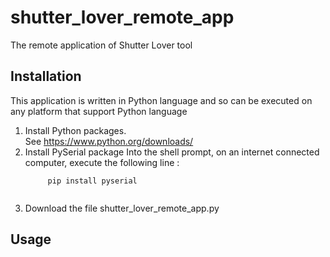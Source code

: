# shutter_lover_remote_app
The remote application of Shutter Lover tool

## Installation

This application is written in Python language and so can be executed on any platform that support Python language
1. Install Python packages.  
   See https://www.python.org/downloads/
2. Install PySerial package
   Into the shell prompt, on an internet connected computer, execute the following line :
   ```
        pip install pyserial
        
   ```
3. Download the file shutter_lover_remote_app.py

## Usage


